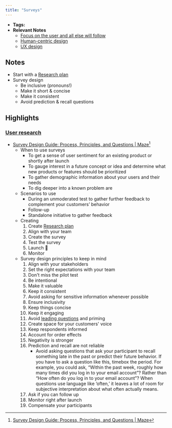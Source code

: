 ```yaml
---
title: "Surveys"
---
```


- **Tags:**
- **Relevant Notes**
	- [Focus on the user and all else will follow](notes/tech/hcd/focus-on-user.md)
	- [Human-centric design](moc/human-centered-design.md)
	- [UX design](moc/ux-design.md)

## Notes
- Start with a [Research plan](notes/tech/hcd/research-plan.md)
- Survey design
	- Be inclusive (pronouns!)
	- Make it short & concise
	- Make it consistent
	- Avoid prediction & recall questions

## Highlights
### [User research](notes/tech/hcd/user-research.md)
- [Survey Design Guide: Process, Principles, and Questions | Maze](https://maze.co/guides/survey-design/)[^1]
	- When to use surveys
		- To get a sense of user sentiment for an existing product or shortly after launch
		- To gauge interest in a future concept or idea and determine what new products or features should be prioritized
		- To gather demographic information about your users and their needs
		- To dig deeper into a known problem are
	- Scenarios to use
		- During an unmoderated test to gather further feedback to complement your customers’ behavior
		- Follow-up
		- Standalone initiative to gather feedback
	- Creating
		1. Create [Research plan](notes/tech/hcd/research-plan.md)
		2. Align with your team
		3. Create the survey
		4. Test the survey
		5. Launch 🚀
		6. Monitor
	- Survey design principles to keep in mind
		1. Align with your stakeholders
		2. Set the right expectations with your team
		3. Don't miss the pilot test
		4. Be intentional
		5. Make it valuable
		6. Keep it consistent
		7. Avoid asking for sensitive information whenever possible
		8. Ensure inclusivity
		9. Keep things concise
		10. Keep it engaging
		11. Avoid [leading questions](notes/psych/questioning.md) and priming
		12. Create space for your customers' voice
		13. Keep respondents informed
		14. Account for order effects
		15. Negativity is stronger
		16. Prediction and recall are not reliable
			- Avoid asking questions that ask your participant to recall something late in the past or predict their future behavior. If you have to ask a question like this, timebox the period. For example, you could ask, “Within the past week, roughly how many times did you log in to your email account”? Rather than “How often do you log in to your email account”? When questions use language like ‘often,’ it leaves a lot of room for subjective interpretation about what often actually means.
		17. Ask if you can follow up
		18. Monitor right after launch
		19. Compensate your participants


[^1]: [Survey Design Guide: Process, Principles, and Questions | Maze](https://maze.co/guides/survey-design/)